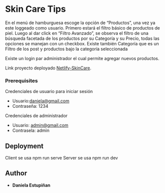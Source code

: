 # Skin Care Tips

En el menú de hamburguesa escoge la opción de “Productos”, una vez ya este loggeado
como usuario. Primero estará el filtro básico de productos de piel. 
Luego al dar click en “Filtro Avanzado”, se observa el filtro de una búsqueda facetada de 
los productos por su Categoría y su Precio, todas las opciones se manejan con un 
checkbox.
Existe también Categoría que es un Filtro de los post y productos bajo la categoría 
seleccionada

Existe un login par administrador el cual permite agregar nuevos productos.

Link proyecto deployado
[Netlify-SkinCare](https://iridescent-meerkat-1d982f.netlify.app/).



### Prerequisites
Credenciales de usuario para iniciar sesión 
- Usuario:daniela@gmail.com
- Contraseña: 1234


Credenciales de administrador
- Usuario: admin@gmail.com
- Contrasela: admin

## Deployment

Client se usa npm run serve
Server se usa npm run dev


## Author

  - **Daniela Estupiñan**
